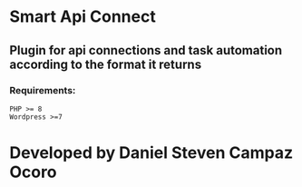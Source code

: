 
# Smart Api Connect

## Plugin for api connections and task automation according to the format it returns

### Requirements:
```
PHP >= 8
Wordpress >=7
```

# Developed by Daniel Steven Campaz Ocoro